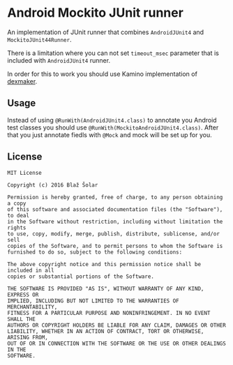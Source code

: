 # Android Mockito JUnit runner

An implementation of JUnit runner that combines `AndroidJUnit4` and `MockitoJUnit44Runner`.

There is a limitation where you can not set `timeout_msec` parameter that is included with `AndroidJUnit4` runner.

In order for this to work you should use Kamino implementation of [dexmaker](https://github.com/kaminomobile/dexmaker).

## Usage

Instead of using `@RunWith(AndroidJUnit4.class)` to annotate you Android test classes you should use `@RunWith(MockitoAndroidJUnit4.class)`.
After that you just annotate fiedls with `@Mock` and mock will be set up for you.

## License

    MIT License

    Copyright (c) 2016 Blaž Šolar

    Permission is hereby granted, free of charge, to any person obtaining a copy
    of this software and associated documentation files (the "Software"), to deal
    in the Software without restriction, including without limitation the rights
    to use, copy, modify, merge, publish, distribute, sublicense, and/or sell
    copies of the Software, and to permit persons to whom the Software is
    furnished to do so, subject to the following conditions:

    The above copyright notice and this permission notice shall be included in all
    copies or substantial portions of the Software.

    THE SOFTWARE IS PROVIDED "AS IS", WITHOUT WARRANTY OF ANY KIND, EXPRESS OR
    IMPLIED, INCLUDING BUT NOT LIMITED TO THE WARRANTIES OF MERCHANTABILITY,
    FITNESS FOR A PARTICULAR PURPOSE AND NONINFRINGEMENT. IN NO EVENT SHALL THE
    AUTHORS OR COPYRIGHT HOLDERS BE LIABLE FOR ANY CLAIM, DAMAGES OR OTHER
    LIABILITY, WHETHER IN AN ACTION OF CONTRACT, TORT OR OTHERWISE, ARISING FROM,
    OUT OF OR IN CONNECTION WITH THE SOFTWARE OR THE USE OR OTHER DEALINGS IN THE
    SOFTWARE.
